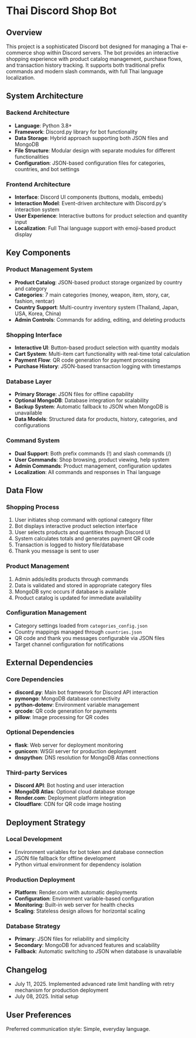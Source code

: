 # Thai Discord Shop Bot

## Overview

This project is a sophisticated Discord bot designed for managing a Thai e-commerce shop within Discord servers. The bot provides an interactive shopping experience with product catalog management, purchase flows, and transaction history tracking. It supports both traditional prefix commands and modern slash commands, with full Thai language localization.

## System Architecture

### Backend Architecture
- **Language**: Python 3.8+
- **Framework**: Discord.py library for bot functionality
- **Data Storage**: Hybrid approach supporting both JSON files and MongoDB
- **File Structure**: Modular design with separate modules for different functionalities
- **Configuration**: JSON-based configuration files for categories, countries, and bot settings

### Frontend Architecture
- **Interface**: Discord UI components (buttons, modals, embeds)
- **Interaction Model**: Event-driven architecture with Discord.py's interaction system
- **User Experience**: Interactive buttons for product selection and quantity input
- **Localization**: Full Thai language support with emoji-based product display

## Key Components

### Product Management System
- **Product Catalog**: JSON-based product storage organized by country and category
- **Categories**: 7 main categories (money, weapon, item, story, car, fashion, rentcar)
- **Country Support**: Multi-country inventory system (Thailand, Japan, USA, Korea, China)
- **Admin Controls**: Commands for adding, editing, and deleting products

### Shopping Interface
- **Interactive UI**: Button-based product selection with quantity modals
- **Cart System**: Multi-item cart functionality with real-time total calculation
- **Payment Flow**: QR code generation for payment processing
- **Purchase History**: JSON-based transaction logging with timestamps

### Database Layer
- **Primary Storage**: JSON files for offline capability
- **Optional MongoDB**: Database integration for scalability
- **Backup System**: Automatic fallback to JSON when MongoDB is unavailable
- **Data Models**: Structured data for products, history, categories, and configurations

### Command System
- **Dual Support**: Both prefix commands (!) and slash commands (/)
- **User Commands**: Shop browsing, product viewing, help system
- **Admin Commands**: Product management, configuration updates
- **Localization**: All commands and responses in Thai language

## Data Flow

### Shopping Process
1. User initiates shop command with optional category filter
2. Bot displays interactive product selection interface
3. User selects products and quantities through Discord UI
4. System calculates totals and generates payment QR code
5. Transaction is logged to history file/database
6. Thank you message is sent to user

### Product Management
1. Admin adds/edits products through commands
2. Data is validated and stored in appropriate category files
3. MongoDB sync occurs if database is available
4. Product catalog is updated for immediate availability

### Configuration Management
- Category settings loaded from `categories_config.json`
- Country mappings managed through `countries.json`
- QR code and thank you messages configurable via JSON files
- Target channel configuration for notifications

## External Dependencies

### Core Dependencies
- **discord.py**: Main bot framework for Discord API interaction
- **pymongo**: MongoDB database connectivity
- **python-dotenv**: Environment variable management
- **qrcode**: QR code generation for payments
- **pillow**: Image processing for QR codes

### Optional Dependencies
- **flask**: Web server for deployment monitoring
- **gunicorn**: WSGI server for production deployment
- **dnspython**: DNS resolution for MongoDB Atlas connections

### Third-party Services
- **Discord API**: Bot hosting and user interaction
- **MongoDB Atlas**: Optional cloud database storage
- **Render.com**: Deployment platform integration
- **Cloudflare**: CDN for QR code image hosting

## Deployment Strategy

### Local Development
- Environment variables for bot token and database connection
- JSON file fallback for offline development
- Python virtual environment for dependency isolation

### Production Deployment
- **Platform**: Render.com with automatic deployments
- **Configuration**: Environment variable-based configuration
- **Monitoring**: Built-in web server for health checks
- **Scaling**: Stateless design allows for horizontal scaling

### Database Strategy
- **Primary**: JSON files for reliability and simplicity
- **Secondary**: MongoDB for advanced features and scalability
- **Fallback**: Automatic switching to JSON when database is unavailable

## Changelog

- July 11, 2025. Implemented advanced rate limit handling with retry mechanism for production deployment
- July 08, 2025. Initial setup

## User Preferences

Preferred communication style: Simple, everyday language.